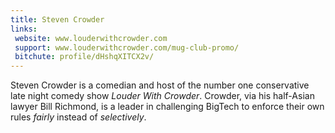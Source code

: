 ```yaml
---
title: Steven Crowder
links:
 website: www.louderwithcrowder.com
 support: www.louderwithcrowder.com/mug-club-promo/
 bitchute: profile/dHshqXITCX2v/
---
```


Steven Crowder is a comedian and host of the number one conservative late night
comedy show _Louder With Crowder_. Crowder, via his half-Asian lawyer Bill
Richmond, is a leader in challenging BigTech to enforce their own rules
_fairly_ instead of _selectively_.
